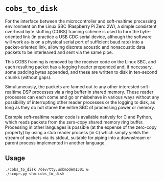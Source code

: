 # `cobs_to_disk`

For the interface between the microcontroller and soft-realtime processing environment on the Linux SBC (Raspberry Pi Zero 2W), a simple consistent overhead byte stuffing (COBS) framing scheme is used to turn the byte-oriented link (in practice a USB CDC serial device, although the software will work as-is on a physical serial port of sufficient baud rate) into a packet-oriented link, allowing discrete acoustic and nonacoustic data packets to be interleaved and sent via the same pipe.

 This COBS framing is removed by the receiver code on the Linux SBC, and each resulting packet has a logging header prepended and, if necessary, some padding bytes appended, and these are written to disk in ten-second chunks (without gaps).
 
 Simultaneously, the packets are fanned out to any other interested soft-realtime DSP processes via a ring buffer in shared memory. These reader processes can each come and go or misbehave in various ways without any possibility of interrupting other reader processes or the logging to disk, as long as they do not starve the entire SBC of processing power or memory.

Example soft-realtime reader code is available natively for C and Python, which reads packets from the zero-copy shared memory ring buffer. Processing in other languages is possible (at the expense of the zero-copy property) by using a stub reader process (in C) which simply yields the stream of packets via its stdout, suitable for piping into a downstream or parent process implemented in another language.

## Usage

    ./cobs_to_disk /dev/tty.usbmodem1301 &
    ./scope.py shm:cobs_to_disk
